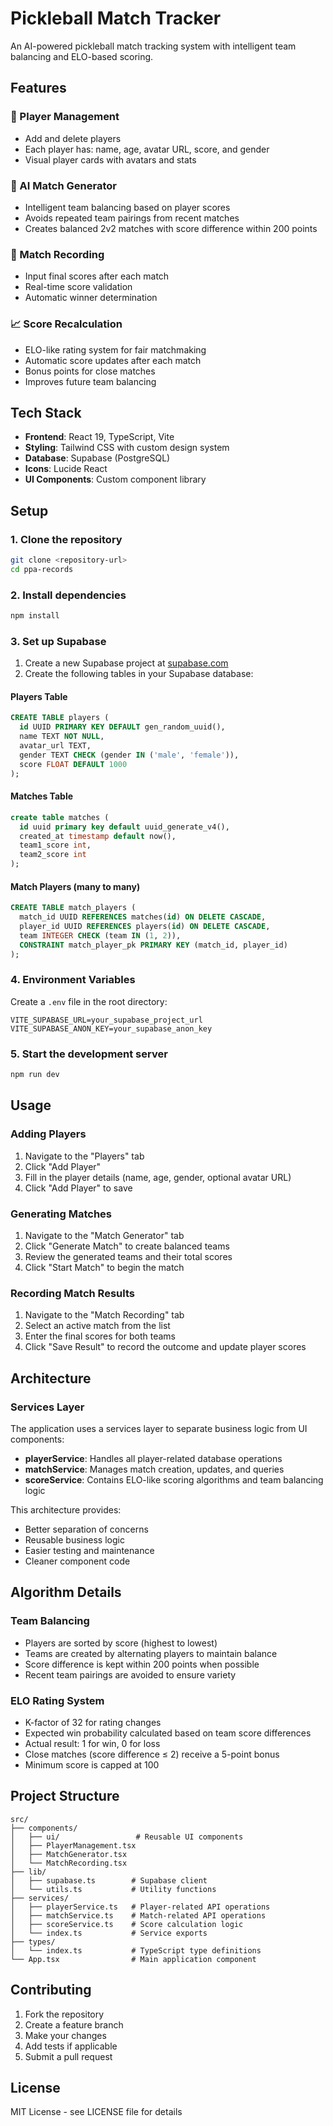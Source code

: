 # Pickleball Match Tracker

An AI-powered pickleball match tracking system with intelligent team balancing and ELO-based scoring.

## Features

### 👥 Player Management
- Add and delete players
- Each player has: name, age, avatar URL, score, and gender
- Visual player cards with avatars and stats

### 🧠 AI Match Generator
- Intelligent team balancing based on player scores
- Avoids repeated team pairings from recent matches
- Creates balanced 2v2 matches with score difference within 200 points

### 📝 Match Recording
- Input final scores after each match
- Real-time score validation
- Automatic winner determination

### 📈 Score Recalculation
- ELO-like rating system for fair matchmaking
- Automatic score updates after each match
- Bonus points for close matches
- Improves future team balancing

## Tech Stack

- **Frontend**: React 19, TypeScript, Vite
- **Styling**: Tailwind CSS with custom design system
- **Database**: Supabase (PostgreSQL)
- **Icons**: Lucide React
- **UI Components**: Custom component library

## Setup

### 1. Clone the repository
```bash
git clone <repository-url>
cd ppa-records
```

### 2. Install dependencies
```bash
npm install
```

### 3. Set up Supabase

1. Create a new Supabase project at [supabase.com](https://supabase.com)
2. Create the following tables in your Supabase database:

#### Players Table
```sql
CREATE TABLE players (
  id UUID PRIMARY KEY DEFAULT gen_random_uuid(),
  name TEXT NOT NULL,
  avatar_url TEXT,
  gender TEXT CHECK (gender IN ('male', 'female')),
  score FLOAT DEFAULT 1000
);
```

#### Matches Table
```sql
create table matches (
  id uuid primary key default uuid_generate_v4(),
  created_at timestamp default now(),
  team1_score int,
  team2_score int
);
```

#### Match Players (many to many)
```sql
CREATE TABLE match_players (
  match_id UUID REFERENCES matches(id) ON DELETE CASCADE,
  player_id UUID REFERENCES players(id) ON DELETE CASCADE,
  team INTEGER CHECK (team IN (1, 2)),
  CONSTRAINT match_player_pk PRIMARY KEY (match_id, player_id)
);
```

### 4. Environment Variables

Create a `.env` file in the root directory:
```env
VITE_SUPABASE_URL=your_supabase_project_url
VITE_SUPABASE_ANON_KEY=your_supabase_anon_key
```

### 5. Start the development server
```bash
npm run dev
```

## Usage

### Adding Players
1. Navigate to the "Players" tab
2. Click "Add Player"
3. Fill in the player details (name, age, gender, optional avatar URL)
4. Click "Add Player" to save

### Generating Matches
1. Navigate to the "Match Generator" tab
2. Click "Generate Match" to create balanced teams
3. Review the generated teams and their total scores
4. Click "Start Match" to begin the match

### Recording Match Results
1. Navigate to the "Match Recording" tab
2. Select an active match from the list
3. Enter the final scores for both teams
4. Click "Save Result" to record the outcome and update player scores

## Architecture

### Services Layer
The application uses a services layer to separate business logic from UI components:

- **playerService**: Handles all player-related database operations
- **matchService**: Manages match creation, updates, and queries
- **scoreService**: Contains ELO-like scoring algorithms and team balancing logic

This architecture provides:
- Better separation of concerns
- Reusable business logic
- Easier testing and maintenance
- Cleaner component code

## Algorithm Details

### Team Balancing
- Players are sorted by score (highest to lowest)
- Teams are created by alternating players to maintain balance
- Score difference is kept within 200 points when possible
- Recent team pairings are avoided to ensure variety

### ELO Rating System
- K-factor of 32 for rating changes
- Expected win probability calculated based on team score differences
- Actual result: 1 for win, 0 for loss
- Close matches (score difference ≤ 2) receive a 5-point bonus
- Minimum score is capped at 100

## Project Structure

```
src/
├── components/
│   ├── ui/                 # Reusable UI components
│   ├── PlayerManagement.tsx
│   ├── MatchGenerator.tsx
│   └── MatchRecording.tsx
├── lib/
│   ├── supabase.ts        # Supabase client
│   └── utils.ts           # Utility functions
├── services/
│   ├── playerService.ts   # Player-related API operations
│   ├── matchService.ts    # Match-related API operations
│   ├── scoreService.ts    # Score calculation logic
│   └── index.ts           # Service exports
├── types/
│   └── index.ts           # TypeScript type definitions
└── App.tsx                # Main application component
```

## Contributing

1. Fork the repository
2. Create a feature branch
3. Make your changes
4. Add tests if applicable
5. Submit a pull request

## License

MIT License - see LICENSE file for details
